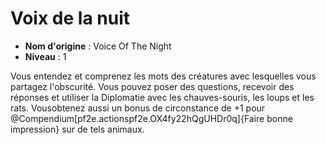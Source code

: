 # Voix de la nuit

 * **Nom d'origine** : Voice Of The Night
 * **Niveau** : 1


<p>Vous entendez et comprenez les mots des créatures avec lesquelles vous partagez l'obscurité. Vous pouvez poser des questions, recevoir des réponses et utiliser la Diplomatie avec les chauves-souris, les loups et les rats. Vousobtenez aussi un bonus de circonstance de +1 pour @Compendium[pf2e.actionspf2e.OX4fy22hQgUHDr0q]{Faire bonne impression} sur de tels animaux.</p>